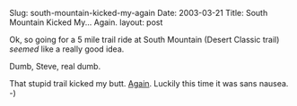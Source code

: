 Slug: south-mountain-kicked-my-again
Date: 2003-03-21
Title: South Mountain Kicked My... Again.
layout: post

Ok, so going for a 5 mile trail ride at South Mountain (Desert Classic trail) *seemed* like a really good idea.

Dumb, Steve, real dumb.

That stupid trail kicked my butt. <a href="http://www.redmonk.net/1678">Again</a>. Luckily this time it was sans nausea. -)
